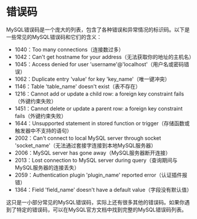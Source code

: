 # 错误码

MySQL错误码是一个庞大的列表，包含了各种错误和异常情况的标识码。以下是一些常见的MySQL错误码和它们的含义：

* 1040：Too many connections（连接数过多）
* 1042：Can't get hostname for your address（无法获取你的地址的主机名）
* 1045：Access denied for user 'username'@'localhost'（用户名或密码错误）
* 1062：Duplicate entry 'value' for key 'key\_name'（唯一键冲突）
* 1146：Table 'table\_name' doesn't exist（表不存在）
* 1216：Cannot add or update a child row: a foreign key constraint fails（外键约束失败）
* 1451：Cannot delete or update a parent row: a foreign key constraint fails（外键约束失败）
* 1644：Unsupported statement in stored function or trigger（存储函数或触发器中不支持的语句）
* 2002：Can't connect to local MySQL server through socket 'socket\_name'（无法通过套接字连接到本地MySQL服务器）
* 2006：MySQL server has gone away（MySQL服务器断开连接）
* 2013：Lost connection to MySQL server during query（查询期间与MySQL服务器的连接丢失）
* 2059：Authentication plugin 'plugin\_name' reported error（认证插件报错）
* 1364：Field 'field\_name' doesn't have a default value（字段没有默认值）

这只是一小部分常见的MySQL错误码，实际上还有很多其他的错误码。如果你遇到了特定的错误码，可以在MySQL官方文档中找到完整的MySQL错误码列表。
